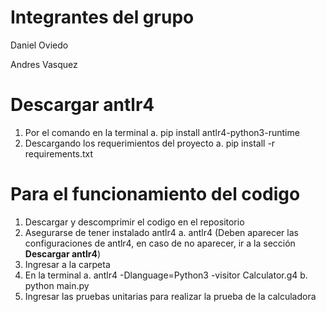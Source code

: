 # Integrantes del grupo

Daniel Oviedo

Andres Vasquez

# Descargar antlr4

1. Por el comando en la terminal
   a. pip install antlr4-python3-runtime
2. Descargando los requerimientos del proyecto
   a. pip install -r requirements.txt

# Para el funcionamiento del codigo

1. Descargar y descomprimir el codigo en el repositorio
2. Asegurarse de tener instalado antlr4
     a. antlr4 (Deben aparecer las configuraciones de antlr4, en caso de no aparecer, ir a la sección **Descargar antlr4**)
4. Ingresar a la carpeta
5. En la terminal
     a. antlr4 -Dlanguage=Python3 -visitor Calculator.g4
     b. python main.py
6. Ingresar las pruebas unitarias para realizar la prueba de la calculadora   
